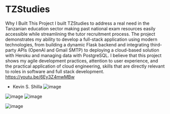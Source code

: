 # TZStudies
Why I Built This Project
I built TZStudies to address a real need in the Tanzanian education sector making past national exam resources easily accessible while streamlining the tutor recruitment process. The project demonstrates my ability to develop a full-stack application using modern technologies, from building a dynamic Flask backend and integrating third-party APIs (OpenAI and Gmail SMTP) to deploying a cloud-based solution with Heroku and managing data with PostgreSQL. I believe that this project shows my agile development practices, attention to user experience, and the practical application of cloud engineering, skills that are directly relevant to roles in software and full stack development.
https://youtu.be/6Ey3Z4mwMBw

- Kevin S. Shilla
![image](https://github.com/user-attachments/assets/16eed70a-57a1-43e1-b550-df8e3aac3f80)


![image](https://github.com/user-attachments/assets/9206db14-de5d-4fac-8011-fb1471515749)
![image](https://github.com/user-attachments/assets/62c1cd6f-525e-4e33-866c-eb77464c352c)


![image](https://github.com/user-attachments/assets/10f7e4c6-376d-49e7-adf2-0ad14c0fda84)
